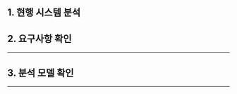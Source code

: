 ## **1. 현행 시스템 분석**
## **2. 요구사항 확인**
------------------------------------
## **3. 분석 모델 확인**
------------------------------------
